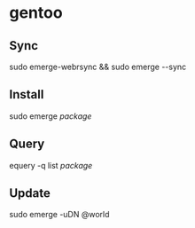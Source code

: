 # gentoo

## Sync

sudo emerge-webrsync && sudo emerge --sync

## Install

sudo emerge *package*

## Query

equery -q list *package*

## Update

sudo emerge -uDN @world

